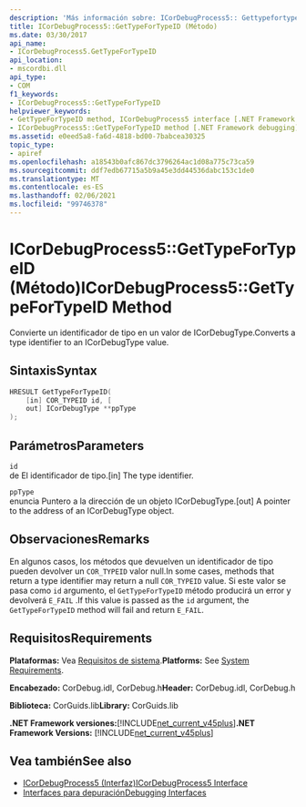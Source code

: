 ```yaml
---
description: 'Más información sobre: ICorDebugProcess5:: Gettypefortypeid ((método)'
title: ICorDebugProcess5::GetTypeForTypeID (Método)
ms.date: 03/30/2017
api_name:
- ICorDebugProcess5.GetTypeForTypeID
api_location:
- mscordbi.dll
api_type:
- COM
f1_keywords:
- ICorDebugProcess5::GetTypeForTypeID
helpviewer_keywords:
- GetTypeForTypeID method, ICorDebugProcess5 interface [.NET Framework debugging]
- ICorDebugProcess5::GetTypeForTypeID method [.NET Framework debugging]
ms.assetid: e0eed5a8-fa6d-4818-bd00-7babcea30325
topic_type:
- apiref
ms.openlocfilehash: a18543b0afc867dc3796264ac1d08a775c73ca59
ms.sourcegitcommit: ddf7edb67715a5b9a45e3dd44536dabc153c1de0
ms.translationtype: MT
ms.contentlocale: es-ES
ms.lasthandoff: 02/06/2021
ms.locfileid: "99746378"
---
```

# <a name="icordebugprocess5gettypefortypeid-method"></a><span data-ttu-id="19401-103">ICorDebugProcess5::GetTypeForTypeID (Método)</span><span class="sxs-lookup"><span data-stu-id="19401-103">ICorDebugProcess5::GetTypeForTypeID Method</span></span>

<span data-ttu-id="19401-104">Convierte un identificador de tipo en un valor de ICorDebugType.</span><span class="sxs-lookup"><span data-stu-id="19401-104">Converts a type identifier to an ICorDebugType value.</span></span>  
  
## <a name="syntax"></a><span data-ttu-id="19401-105">Sintaxis</span><span class="sxs-lookup"><span data-stu-id="19401-105">Syntax</span></span>  
  
```cpp  
HRESULT GetTypeForTypeID(  
    [in] COR_TYPEID id, [  
    out] ICorDebugType **ppType  
);  
```  
  
## <a name="parameters"></a><span data-ttu-id="19401-106">Parámetros</span><span class="sxs-lookup"><span data-stu-id="19401-106">Parameters</span></span>  

 `id`  
 <span data-ttu-id="19401-107">de El identificador de tipo.</span><span class="sxs-lookup"><span data-stu-id="19401-107">[in] The type identifier.</span></span>  
  
 `ppType`  
 <span data-ttu-id="19401-108">enuncia Puntero a la dirección de un objeto ICorDebugType.</span><span class="sxs-lookup"><span data-stu-id="19401-108">[out] A pointer to the address of an ICorDebugType object.</span></span>  
  
## <a name="remarks"></a><span data-ttu-id="19401-109">Observaciones</span><span class="sxs-lookup"><span data-stu-id="19401-109">Remarks</span></span>  

 <span data-ttu-id="19401-110">En algunos casos, los métodos que devuelven un identificador de tipo pueden devolver un `COR_TYPEID` valor null.</span><span class="sxs-lookup"><span data-stu-id="19401-110">In some cases, methods that return a type identifier may return a null `COR_TYPEID` value.</span></span> <span data-ttu-id="19401-111">Si este valor se pasa como `id` argumento, el `GetTypeForTypeID` método producirá un error y devolverá `E_FAIL` .</span><span class="sxs-lookup"><span data-stu-id="19401-111">If this value is passed as the `id` argument, the `GetTypeForTypeID` method will fail and return `E_FAIL`.</span></span>  
  
## <a name="requirements"></a><span data-ttu-id="19401-112">Requisitos</span><span class="sxs-lookup"><span data-stu-id="19401-112">Requirements</span></span>  

 <span data-ttu-id="19401-113">**Plataformas:** Vea [Requisitos de sistema](../../get-started/system-requirements.md).</span><span class="sxs-lookup"><span data-stu-id="19401-113">**Platforms:** See [System Requirements](../../get-started/system-requirements.md).</span></span>  
  
 <span data-ttu-id="19401-114">**Encabezado:** CorDebug.idl, CorDebug.h</span><span class="sxs-lookup"><span data-stu-id="19401-114">**Header:** CorDebug.idl, CorDebug.h</span></span>  
  
 <span data-ttu-id="19401-115">**Biblioteca:** CorGuids.lib</span><span class="sxs-lookup"><span data-stu-id="19401-115">**Library:** CorGuids.lib</span></span>  
  
 <span data-ttu-id="19401-116">**.NET Framework versiones:**[!INCLUDE[net_current_v45plus](../../../../includes/net-current-v45plus-md.md)]</span><span class="sxs-lookup"><span data-stu-id="19401-116">**.NET Framework Versions:** [!INCLUDE[net_current_v45plus](../../../../includes/net-current-v45plus-md.md)]</span></span>  
  
## <a name="see-also"></a><span data-ttu-id="19401-117">Vea también</span><span class="sxs-lookup"><span data-stu-id="19401-117">See also</span></span>

- [<span data-ttu-id="19401-118">ICorDebugProcess5 (Interfaz)</span><span class="sxs-lookup"><span data-stu-id="19401-118">ICorDebugProcess5 Interface</span></span>](icordebugprocess5-interface.md)
- [<span data-ttu-id="19401-119">Interfaces para depuración</span><span class="sxs-lookup"><span data-stu-id="19401-119">Debugging Interfaces</span></span>](debugging-interfaces.md)

